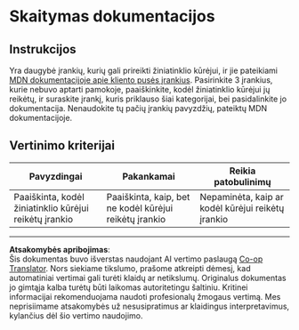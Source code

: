 <!--
CO_OP_TRANSLATOR_METADATA:
{
  "original_hash": "1ce4deaec80130d3a0a3c906568459fc",
  "translation_date": "2025-08-28T12:00:59+00:00",
  "source_file": "1-getting-started-lessons/1-intro-to-programming-languages/assignment.md",
  "language_code": "lt"
}
-->
# Skaitymas dokumentacijos

## Instrukcijos

Yra daugybė įrankių, kurių gali prireikti žiniatinklio kūrėjui, ir jie pateikiami [MDN dokumentacijoje apie kliento pusės įrankius](https://developer.mozilla.org/docs/Learn/Tools_and_testing/Understanding_client-side_tools/Overview). Pasirinkite 3 įrankius, kurie nebuvo aptarti pamokoje, paaiškinkite, kodėl žiniatinklio kūrėjui jų reikėtų, ir suraskite įrankį, kuris priklauso šiai kategorijai, bei pasidalinkite jo dokumentacija. Nenaudokite tų pačių įrankių pavyzdžių, pateiktų MDN dokumentacijoje.

## Vertinimo kriterijai

Pavyzdingai | Pakankamai | Reikia patobulinimų
--- | --- | -- |
|Paaiškinta, kodėl žiniatinklio kūrėjui reikėtų įrankio| Paaiškinta, kaip, bet ne kodėl kūrėjui reikėtų įrankio| Nepaminėta, kaip ar kodėl kūrėjui reikėtų įrankio  |

---

**Atsakomybės apribojimas**:  
Šis dokumentas buvo išverstas naudojant AI vertimo paslaugą [Co-op Translator](https://github.com/Azure/co-op-translator). Nors siekiame tikslumo, prašome atkreipti dėmesį, kad automatiniai vertimai gali turėti klaidų ar netikslumų. Originalus dokumentas jo gimtąja kalba turėtų būti laikomas autoritetingu šaltiniu. Kritinei informacijai rekomenduojama naudoti profesionalų žmogaus vertimą. Mes neprisiimame atsakomybės už nesusipratimus ar klaidingus interpretavimus, kylančius dėl šio vertimo naudojimo.